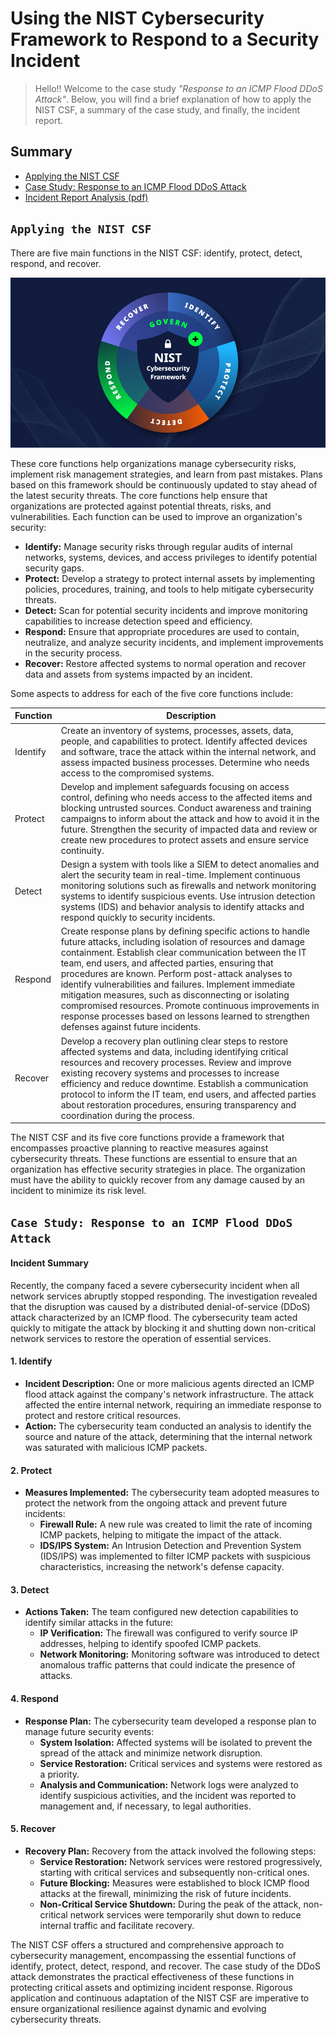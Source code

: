 # Using the NIST Cybersecurity Framework to Respond to a Security Incident
> Hello!! Welcome to the case study *"Response to an ICMP Flood DDoS Attack"*. Below, you will find a brief explanation of how to apply the NIST CSF, a summary of the case study, and finally, the incident report.

## Summary
- [Applying the NIST CSF](#applying-the-nist-csf)
- [Case Study: Response to an ICMP Flood DDoS Attack](#case-study-response-to-an-icmp-flood-ddos-attack)
- [Incident Report Analysis (pdf)](https://github.com/mariarithanascimento/NIST-CSF-Portfolio/blob/af187be4e3bfe27f2da68bbfa370d6c0252daa14/An%C3%A1lise%20de%20relat%C3%B3rio%20de%20incidente.pdf)

## `Applying the NIST CSF`

There are five main functions in the NIST CSF: identify, protect, detect, respond, and recover.

![enter image description here](https://github.com/mariarithanascimento/NIST-CSF-Portfolio/blob/0399e53a2d31a3252d2fb68982d5c5ca39688724/nist-framework.png)

These core functions help organizations manage cybersecurity risks, implement risk management strategies, and learn from past mistakes. Plans based on this framework should be continuously updated to stay ahead of the latest security threats. The core functions help ensure that organizations are protected against potential threats, risks, and vulnerabilities. Each function can be used to improve an organization's security:

- **Identify:** Manage security risks through regular audits of internal networks, systems, devices, and access privileges to identify potential security gaps.
- **Protect:** Develop a strategy to protect internal assets by implementing policies, procedures, training, and tools to help mitigate cybersecurity threats.
- **Detect:** Scan for potential security incidents and improve monitoring capabilities to increase detection speed and efficiency.
- **Respond:** Ensure that appropriate procedures are used to contain, neutralize, and analyze security incidents, and implement improvements in the security process.
- **Recover:** Restore affected systems to normal operation and recover data and assets from systems impacted by an incident.

Some aspects to address for each of the five core functions include:

| Function  | Description |
|--|--|
| Identify  | Create an inventory of systems, processes, assets, data, people, and capabilities to protect. Identify affected devices and software, trace the attack within the internal network, and assess impacted business processes. Determine who needs access to the compromised systems.|
| Protect  | Develop and implement safeguards focusing on access control, defining who needs access to the affected items and blocking untrusted sources. Conduct awareness and training campaigns to inform about the attack and how to avoid it in the future. Strengthen the security of impacted data and review or create new procedures to protect assets and ensure service continuity.|
| Detect  | Design a system with tools like a SIEM to detect anomalies and alert the security team in real-time. Implement continuous monitoring solutions such as firewalls and network monitoring systems to identify suspicious events. Use intrusion detection systems (IDS) and behavior analysis to identify attacks and respond quickly to security incidents. |
|  Respond | Create response plans by defining specific actions to handle future attacks, including isolation of resources and damage containment. Establish clear communication between the IT team, end users, and affected parties, ensuring that procedures are known. Perform post-attack analyses to identify vulnerabilities and failures. Implement immediate mitigation measures, such as disconnecting or isolating compromised resources. Promote continuous improvements in response processes based on lessons learned to strengthen defenses against future incidents.|
| Recover  | Develop a recovery plan outlining clear steps to restore affected systems and data, including identifying critical resources and recovery processes. Review and improve existing recovery systems and processes to increase efficiency and reduce downtime. Establish a communication protocol to inform the IT team, end users, and affected parties about restoration procedures, ensuring transparency and coordination during the process.|

The NIST CSF and its five core functions provide a framework that encompasses proactive planning to reactive measures against cybersecurity threats. These functions are essential to ensure that an organization has effective security strategies in place. The organization must have the ability to quickly recover from any damage caused by an incident to minimize its risk level.

## `Case Study: Response to an ICMP Flood DDoS Attack`

#### **Incident Summary**
Recently, the company faced a severe cybersecurity incident when all network services abruptly stopped responding. The investigation revealed that the disruption was caused by a distributed denial-of-service (DDoS) attack characterized by an ICMP flood. The cybersecurity team acted quickly to mitigate the attack by blocking it and shutting down non-critical network services to restore the operation of essential services.

#### 1. Identify
- **Incident Description:** One or more malicious agents directed an ICMP flood attack against the company's network infrastructure. The attack affected the entire internal network, requiring an immediate response to protect and restore critical resources.
- **Action:** The cybersecurity team conducted an analysis to identify the source and nature of the attack, determining that the internal network was saturated with malicious ICMP packets.

#### 2. Protect
- **Measures Implemented:** The cybersecurity team adopted measures to protect the network from the ongoing attack and prevent future incidents:
  - **Firewall Rule:** A new rule was created to limit the rate of incoming ICMP packets, helping to mitigate the impact of the attack.
  - **IDS/IPS System:** An Intrusion Detection and Prevention System (IDS/IPS) was implemented to filter ICMP packets with suspicious characteristics, increasing the network's defense capacity.

#### 3. Detect
- **Actions Taken:** The team configured new detection capabilities to identify similar attacks in the future:
  - **IP Verification:** The firewall was configured to verify source IP addresses, helping to identify spoofed ICMP packets.
  - **Network Monitoring:** Monitoring software was introduced to detect anomalous traffic patterns that could indicate the presence of attacks.

#### 4. Respond
- **Response Plan:** The cybersecurity team developed a response plan to manage future security events:
  - **System Isolation:** Affected systems will be isolated to prevent the spread of the attack and minimize network disruption.
  - **Service Restoration:** Critical services and systems were restored as a priority.
  - **Analysis and Communication:** Network logs were analyzed to identify suspicious activities, and the incident was reported to management and, if necessary, to legal authorities.

#### 5. Recover
- **Recovery Plan:** Recovery from the attack involved the following steps:
  - **Service Restoration:** Network services were restored progressively, starting with critical services and subsequently non-critical ones.
  - **Future Blocking:** Measures were established to block ICMP flood attacks at the firewall, minimizing the risk of future incidents.
  - **Non-Critical Service Shutdown:** During the peak of the attack, non-critical network services were temporarily shut down to reduce internal traffic and facilitate recovery.

The NIST CSF offers a structured and comprehensive approach to cybersecurity management, encompassing the essential functions of identify, protect, detect, respond, and recover. The case study of the DDoS attack demonstrates the practical effectiveness of these functions in protecting critical assets and optimizing incident response. Rigorous application and continuous adaptation of the NIST CSF are imperative to ensure organizational resilience against dynamic and evolving cybersecurity threats.
